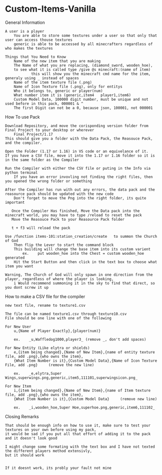 # Custom-Items-Vanilla

General Information

    A user is a player
        You are able to store some textures under a user so that only that user can access thouse textures
    	generic is able to be accessed by all minecrafters regardless of who makes the textures
    
    Things that You Need to Know
        Name of the new item that you are making
        The Name of what you are replacing, (diamond_sword, wooden_hoe), 
	    to see what it is called type /give @s minecraft:(name of item)
            	this will show you the minecraft cmd name for the item, generaly using _ instead of spaces
        Name of the item texture file (.png)
        Name of Icon Texture file (.png), only for entitys
        Who it belongs to, generic or player(num)
        What number item it is (generic,item4   player1,item6)
        Custom Model Data, 100000 digit number, must be unique and not used before in this pack, 000001 & ^
		The first Digit can not be a 0, because json, 100001, not 000001



How To use Pack

    Download Repository, and move the corisponding version folder from Final Project to your desktop or wherever
        Final Project/1.17
    This should give you a folder with the Data Pack, the Reasouce Pack, and the compiler.
    
    Open the Folder (1.17 or 1.16) in VS code or an equivelance of it.
    If you have a CSV file, move it into the 1.17 or 1.16 folder so it is in the same folder as the Compiler
    
    Run the Compiler with either the CSV file or puting in the Info via python terminal
        If you have an error invovling not finding the right files, then you opened the wrong folder or something
        
    After the Compiler has run with out any errors, the data pack and the reasource pack should be updated with the new code
        Don't forget to move the Png into the right folder, its quite important
       
       Once the Compiler Has finished, Move the Data pack into the minecraft world, you may have to type /reload to reset the pack
       Move the Reasouce Pack to your Reasource Pack folder
       
       t + f3 will reload the pack
       
    Use /function items-101:station_creation/create   to summon the Church of God
        Then flip the Lever to start the command block
        This building will change the base item into its custom varient
            ex.    put wooden_hoe into the Chest = custom wooden_hoe generated
        Hit the Start Button and then click in the text box to choose what item you want

    Warning, The Church of God will only spawn in one direction from the player, regardless of where the player is looking, 
        i Would recommend summoning it in the sky to find that direct, so you dont screw it up


       

How to make a CSV file for the compiler

	new text file, rename to texture1.csv
	
	The file can be named texture1.csv through texture10.csv
	File should be one line with one of the following

	For New User
		u,{Name of Player Exactly},{player(num)}

		ex.    _u,Waffledog1000,player3_ (remove _, don't add spaces)

	For New Entity (Like elytra or shields)
		e,{item being changed},{Name of New Item},{name of entity texture file, add .png},{who owns the item},
		{What Item Number is it},{Custom Model Data},{Name of Icon Texture File, add .png}     (remove the new line)

		ex.    _e,elytra,Super Wings,superwings.png,generic,item5,111101,superwingsicon.png_

	For New Item	
		i,{item being changed},{Name of New Item},{name of Item texture file, add .png},{who owns the item},
		{What Item Number is it},{Custom Model Data}     (remove new line)

		ex.    _i,wooden_hoe,Super Hoe,superhoe.png,generic,item6,111102_



Closing Remarks

    That should be enough info on how to use it, make sure to test your textures on your own before using my pack,
    it would be sad if you put all that effort of adding it to the pack and it doesn't look good

    I might change some formating with the text box and I have not texted the different players method extensivly,
    but it should work


    If it doesnt work, its probly your fault not mine
    
    
    
    


